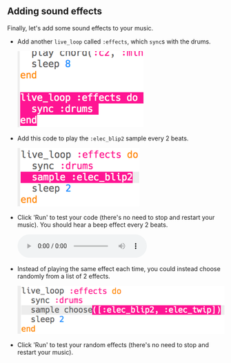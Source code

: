 ## Adding sound effects

Finally, let's add some sound effects to your music.

+ Add another `live_loop` called `:effects`, which `sync`s with the drums.
    
    ![ekran görüntüsü](images/dj-effects-loop.png)

+ Add this code to play the `:elec_blip2` sample every 2 beats.
    
    ![ekran alıntısı](images/dj-effects-sample.png)

+ Click 'Run' to test your code (there's no need to stop and restart your music). You should hear a beep effect every 2 beats.
    
    <div id="audio-preview" class="pdf-hidden">
      <audio controls preload> <source src="resources/noises.mp3" type="audio/mpeg"> Your browser does not support the <code>audio</code> element. </audio>
    </div>
+ Instead of playing the same effect each time, you could instead choose randomly from a list of 2 effects.
    
    ![ekran görüntüsü](images/dj-effects-sample-choose.png)

+ Click 'Run' to test your random effects (there's no need to stop and restart your music).